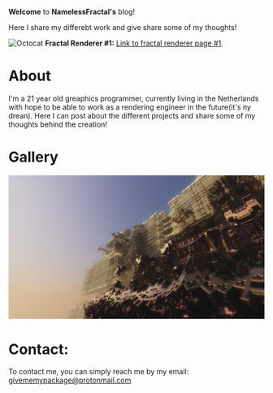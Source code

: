 **Welcome** to **NamelessFractal's** blog!

Here I share my differebt work and give share some of my thoughts! 

![Octocat](https://github.com/NamelessCoding/NamelessCoding.github.io/blob/main/assets/images/futurecity2.png?raw=true)
**Fractal Renderer #1:** [Link to fractal renderer page #1](./another-page.md).

# About

I'm a 21 year old greaphics programmer, currently living in the Netherlands with hope to be able to work as a rendering engineer in the future(it's ny drean). Here I can 
post about the different projects and share some of my thoughts behind the creation!

# Gallery
![Octocat](https://raw.githubusercontent.com/NamelessCoding/NamelessCoding.github.io/main/assets/images/bhgbhgbhgbhgbhg.png)


# Contact:

To contact me, you can simply reach me by my email: givememypackage@protonmail.com


